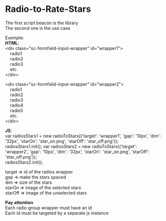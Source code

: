 # Radio-to-Rate-Stars

The first script beacon is the library  
The second one is the use case  

Exemple:  
**HTML**:  
&lt;div class="sc-formfield-input-wrapper" id="wrapper1"&gt;  
&nbsp;&nbsp;&nbsp;&nbsp;radio1  
&nbsp;&nbsp;&nbsp;&nbsp;radio2  
&nbsp;&nbsp;&nbsp;&nbsp;radio3  
&nbsp;&nbsp;&nbsp;&nbsp;etc.  
&lt;/div&gt;  

&lt;div class="sc-formfield-input-wrapper" id="wrapper2"&gt;  
&nbsp;&nbsp;&nbsp;&nbsp;radio1  
&nbsp;&nbsp;&nbsp;&nbsp;radio2  
&nbsp;&nbsp;&nbsp;&nbsp;radio3  
&nbsp;&nbsp;&nbsp;&nbsp;radio4  
&nbsp;&nbsp;&nbsp;&nbsp;radio5  
&nbsp;&nbsp;&nbsp;&nbsp;etc.  
&lt;/div&gt;

**JS**:  
var radiosStars1 = new radioToStars({'target': 'wrapper1', 'gap': '10px', 'dim': '32px', 'starOn': 'star_on.png', 'starOff': 'star_off.png'});  
radiosStars1.init();
var radiosStars2 = new radioToStars({'target': 'wrapper2', 'gap': '10px', 'dim': '32px', 'starOn': 'star_on.png', 'starOff': 'star_off.png'});  
radiosStars2.init();

target => id of the radios wrapper  
gap => make the stars spaced  
dim => size of the stars  
starOn => image of the selected stars  
starOff => image of the unselected stars

**Pay attention**  
Each radio group wrapper must have an id  
Each id must be targeted by a separate js instance
